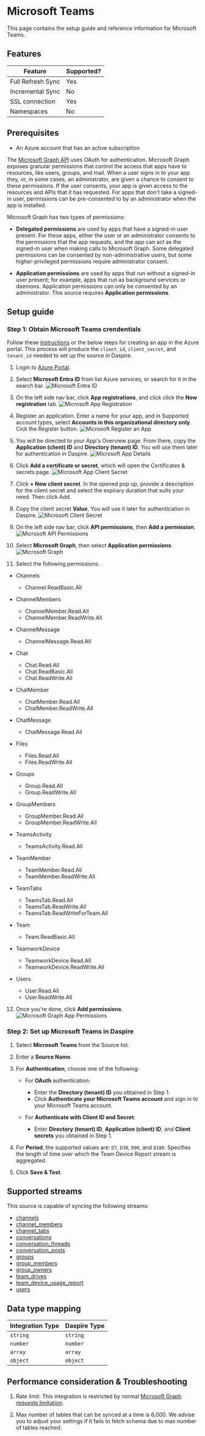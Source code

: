 # Microsoft Teams

This page contains the setup guide and reference information for Microsoft Teams.

## Features

| Feature | Supported? |
| --- | --- |
| Full Refresh Sync | Yes |
| Incremental Sync | No |
| SSL connection | Yes |
| Namespaces | No |

## Prerequisites

* An Azure account that has an active subscription

The [Microsoft Graph API](https://learn.microsoft.com/en-us/graph/overview) uses OAuth for authentication. Microsoft Graph exposes granular permissions that control the access that apps have to resources, like users, groups, and mail. When a user signs in to your app they, or, in some cases, an administrator, are given a chance to consent to these permissions. If the user consents, your app is given access to the resources and APIs that it has requested. For apps that don't take a signed-in user, permissions can be pre-consented to by an administrator when the app is installed.

Microsoft Graph has two types of permissions:

* **Delegated permissions** are used by apps that have a signed-in user present. For these apps, either the user or an administrator consents to the permissions that the app requests, and the app can act as the signed-in user when making calls to Microsoft Graph. Some delegated permissions can be consented by non-administrative users, but some higher-privileged permissions require administrator consent.

* **Application permissions** are used by apps that run without a signed-in user present; for example, apps that run as background services or daemons. Application permissions can only be consented by an administrator. This source requires **Application permissions**.

## Setup guide

### Step 1: Obtain Microsoft Teams crendentials

Follow these [instructions](https://docs.microsoft.com/en-us/graph/auth-v2-service?context=graph%2Fapi%2F1.0&view=graph-rest-1.0) or the below steps for creating an app in the Azure portal. This process will produce the `client_id`, `client_secret`, and `tenant_id` needed to set up the source in Daspire.

1. Login to [Azure Portal](https://portal.azure.com/#home).

2. Select **Microsoft Entra ID** from list Azure services, or search for it in the search bar.
![Microsoft Entra ID](/assets/images/teams-entra-id.jpg "Microsoft Entra ID")

3. On the left side nav bar, click **App registrations**, and click click the **New registration** tab.
![Microsoft App Registration](/assets/images/teams-app-registration.jpg "Microsoft App Registration")

4. Register an application. Enter a name for your app, and in Supported account types, select **Accounts in this organizational directory only**. Cick the Register button.
![Microsoft Register an App](/assets/images/teams-register-app.jpg "Microsoft Register an App")

5. You will be directed to your App's Overview page. From there, copy the **Application (client) ID** and **Directory (tenant) ID**. You will use them later for authentication in Daspire.
![Microsoft App Details](/assets/images/teams-app-details.jpg "Microsoft App Details")

6. Click **Add a certificate or secret**, which will open the Certificates & secrets page.
![Microsoft App Client Secret](/assets/images/teams-app-client-secret.jpg "Microsoft App Client Secret")

7. Click **+ New client secret**. In the opened pop up, provide a description for the client secret and select the expirary duration that suits your need. Then click Add.

8. Copy the client secret **Value**. You will use it later for authentication in Daspire.
![Microsoft Client Secret](/assets/images/teams-client-secret.jpg "Microsoft Client Secret")

9. On the left side nav bar, click **API permissions**, then **Add a permission**.
![Microsoft API Permissions](/assets/images/teams-app-permissions.jpg "Microsoft API Permissions")

10. Select **Microsoft Graph**, then select **Application permissions**.
![Microsoft Graph](/assets/images/teams-ms-graph-api.jpg "Microsoft Graph")

11. Select the following permissions:
  * Channels
    * Channel.ReadBasic.All

  * ChannelMembers
    * ChannelMember.Read.All
    * ChannelMember.ReadWrite.All

  * ChannelMessage
    * ChannelMessage.Read.All

  * Chat
    * Chat.Read.All
    * Chat.ReadBasic.All
    * Chat.ReadWrite.All

  * ChatMember
    * ChatMember.Read.All
    * ChatMember.ReadWrite.All

  * ChatMessage
    * ChatMessage.Read.All

  * Files
    * Files.Read.All
    * Files.ReadWrite.All

  * Groups
    * Group.Read.All
    * Group.ReadWrite.All

  * GroupMembers
    * GroupMember.Read.All
    * GroupMember.ReadWrite.All

  * TeamsActivity
    * TeamsActivity.Read.All

  * TeamMember
    * TeamMember.Read.All
    * TeamMember.ReadWrite.All

  * TeamTabs
    * TeamsTab.Read.All
    * TeamsTab.ReadWrite.All
    * TeamsTab.ReadWriteForTeam.All

  * Team
    * Team.ReadBasic.All

  * TeamworkDevice
    * TeamworkDevice.Read.All
    * TeamworkDevice.ReadWrite.All

  * Users
    * User.Read.All
    * User.ReadWrite.All

12. Once you're done, click **Add permissions**.
![Microsoft Graph App Permissions](/assets/images/teams-ms-graph-app-permissions.jpg "Microsoft Graph App Permissions")

### Step 2: Set up Microsoft Teams  in Daspire

1. Select **Microsoft Teams** from the Source list.

2. Enter a **Source Name**.

3. For **Authentication**, choose one of the following:

    * For **OAuth** authentication:
      * Enter the **Directory (tenant) ID** you obtained in Step 1.
      * Click **Authenticate your Microsoft Teams account** and sign in to your Microsoft Teams account.

    * For **Authenticate with Client ID and Secret**:
      * Enter **Directory (tenant) ID**, **Application (client) ID**, and **Client secrets** you obtained in Step 1.

4. For **Period**, the supported values are: `D7`, `D30`, `D90`, and `D180`. Specifies the length of time over which the Team Device Report stream is aggregated.

5. Click **Save & Test**.

## Supported streams

This source is capable of syncing the following streams:

* [channels](https://docs.microsoft.com/en-us/graph/api/channel-list?view=graph-rest-1.0&tabs=http)
* [channel_members](https://docs.microsoft.com/en-us/graph/api/channel-list-members?view=graph-rest-1.0&tabs=http)
* [channel_tabs](https://docs.microsoft.com/en-us/graph/api/channel-list-tabs?view=graph-rest-1.0&tabs=http)
* [conversations](https://docs.microsoft.com/en-us/graph/api/group-list-conversations?view=graph-rest-beta&tabs=http)
* [conversation_threads](https://docs.microsoft.com/en-us/graph/api/conversation-list-threads?view=graph-rest-beta&tabs=http)
* [conversation_posts](https://docs.microsoft.com/en-us/graph/api/conversationthread-list-posts?view=graph-rest-beta&tabs=http)
* [groups](https://docs.microsoft.com/en-us/graph/teams-list-all-teams?context=graph%2Fapi%2F1.0&view=graph-rest-1.0)
* [group_members](https://docs.microsoft.com/en-us/graph/api/group-list-members?view=graph-rest-1.0&tabs=http)
* [group_owners](https://docs.microsoft.com/en-us/graph/api/group-list-owners?view=graph-rest-1.0&tabs=http)
* [team_drives](https://docs.microsoft.com/en-us/graph/api/drive-get?view=graph-rest-beta&tabs=http#get-the-document-library-associated-with-a-group)
* [team_device_usage_report](https://docs.microsoft.com/en-us/graph/api/reportroot-getteamsdeviceusageuserdetail?view=graph-rest-1.0)
* [users](https://docs.microsoft.com/en-us/graph/api/user-list?view=graph-rest-beta&tabs=http)

## Data type mapping

| Integration Type | Daspire Type |
| --- | --- |
| `string` | `string` |
| `number` | `number` |
| `array` | `array` |
| `object` | `object` |

## Performance consideration & Troubleshooting

1. Rate limit: This integration is restricted by normal [Microsoft Graph requests limitation](https://docs.microsoft.com/en-us/graph/throttling).

2. Max number of tables that can be synced at a time is 6,000. We advise you to adjust your settings if it fails to fetch schema due to max number of tables reached.
